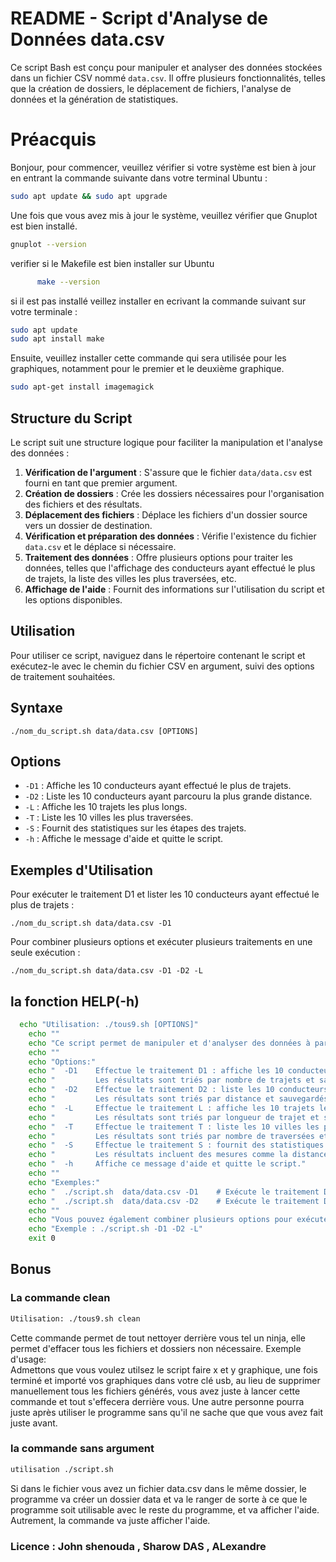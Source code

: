# README - Script d'Analyse de Données data.csv

Ce script Bash est conçu pour manipuler et analyser des données stockées dans un fichier CSV nommé `data.csv`. Il offre plusieurs fonctionnalités, telles que la création de dossiers, le déplacement de fichiers, l'analyse de données et la génération de statistiques.



# Préacquis
   Bonjour, pour commencer, veuillez vérifier si votre système est bien à jour en entrant la commande suivante dans votre terminal Ubuntu :
               
``` sh 
sudo apt update && sudo apt upgrade
```
Une fois que vous avez mis à jour le système, veuillez vérifier que Gnuplot est bien installé.

``` sh
gnuplot --version
```
verifier si le Makefile est bien installer sur Ubuntu
``` sh
      make --version
```
si il est pas installé  veillez installer en ecrivant la commande suivant sur votre terminale :
```sh
sudo apt update
sudo apt install make
```

Ensuite, veuillez installer cette commande qui  sera  utilisée pour les graphiques, notamment pour le premier et le deuxième graphique.

``` sh
sudo apt-get install imagemagick
```
## Structure du Script

Le script suit une structure logique pour faciliter la manipulation et l'analyse des données :
1. **Vérification de l'argument** : S'assure que le fichier `data/data.csv` est fourni en tant que premier argument.
2. **Création de dossiers** : Crée les dossiers nécessaires pour l'organisation des fichiers et des résultats.
3. **Déplacement des fichiers** : Déplace les fichiers d'un dossier source vers un dossier de destination.
4. **Vérification et préparation des données** : Vérifie l'existence du fichier `data.csv` et le déplace si nécessaire.
5. **Traitement des données** : Offre plusieurs options pour traiter les données, telles que l'affichage des conducteurs ayant effectué le plus de trajets, la liste des villes les plus traversées, etc.
6. **Affichage de l'aide** : Fournit des informations sur l'utilisation du script et les options disponibles.

## Utilisation

Pour utiliser ce script, naviguez dans le répertoire contenant le script et exécutez-le avec le chemin du fichier CSV en argument, suivi des options de traitement souhaitées.



## Syntaxe

```
./nom_du_script.sh data/data.csv [OPTIONS]
```

## Options

- `-D1` : Affiche les 10 conducteurs ayant effectué le plus de trajets.
- `-D2` : Liste les 10 conducteurs ayant parcouru la plus grande distance.
- `-L` : Affiche les 10 trajets les plus longs.
- `-T` : Liste les 10 villes les plus traversées.
- `-S` : Fournit des statistiques sur les étapes des trajets.
- `-h` : Affiche le message d'aide et quitte le script.

## Exemples d'Utilisation

Pour exécuter le traitement D1 et lister les 10 conducteurs ayant effectué le plus de trajets :
```
./nom_du_script.sh data/data.csv -D1
```

Pour combiner plusieurs options et exécuter plusieurs traitements en une seule exécution :

```
./nom_du_script.sh data/data.csv -D1 -D2 -L
```
## la fonction HELP(-h)
```sh
  echo "Utilisation: ./tous9.sh [OPTIONS]"
    echo ""
    echo "Ce script permet de manipuler et d'analyser des données à partir d'un fichier CSV."
    echo ""
    echo "Options:"
    echo "  -D1    Effectue le traitement D1 : affiche les 10 conducteurs ayant effectué le plus de trajets."
    echo "         Les résultats sont triés par nombre de trajets et sauvegardés dans un fichier."
    echo "  -D2    Effectue le traitement D2 : liste les 10 conducteurs ayant parcouru la plus grande distance."
    echo "         Les résultats sont triés par distance et sauvegardés dans un fichier."
    echo "  -L     Effectue le traitement L : affiche les 10 trajets les plus longs."
    echo "         Les résultats sont triés par longueur de trajet et sauvegardés dans un fichier."
    echo "  -T     Effectue le traitement T : liste les 10 villes les plus traversées."
    echo "         Les résultats sont triés par nombre de traversées et sauvegardés dans un fichier."
    echo "  -S     Effectue le traitement S : fournit des statistiques sur les étapes des trajets."
    echo "         Les résultats incluent des mesures comme la distance minimale, maximale et moyenne."
    echo "  -h     Affiche ce message d'aide et quitte le script."
    echo ""
    echo "Exemples:"
    echo "  ./script.sh  data/data.csv -D1    # Exécute le traitement D1"
    echo "  ./script.sh  data/data.csv -D2    # Exécute le traitement D2"
    echo ""
    echo "Vous pouvez également combiner plusieurs options pour exécuter plusieurs traitements en une seule exécution du script."
    echo "Exemple : ./script.sh -D1 -D2 -L"
    exit 0
```
## Bonus
 ### La commande clean
  ```sh
Utilisation: ./tous9.sh clean
```
Cette commande permet de tout nettoyer derrière vous tel un ninja, elle permet d'effacer tous les fichiers et dossiers non nécessaire. 
Exemple d'usage:  
Admettons que vous voulez utilsez le script faire x et y graphique, une fois terminé et importé vos graphiques dans votre clé usb, au lieu de supprimer manuellement tous les fichiers générés, vous avez juste à lancer cette commande et tout s'effecera derrière vous. Une autre personne pourra juste après utiliser le programme sans qu'il ne sache que que vous avez fait juste avant.

### la commande sans argument
```sh
utilisation ./script.sh
```
Si dans le fichier vous avez un fichier data.csv dans le même dossier, le programme va créer un dossier data et va le ranger de sorte à ce que le programme soit utilisable avec le reste du programme, et va afficher l'aide.  
Autrement, la commande va juste afficher l'aide.


### Licence : John shenouda , Sharow DAS , ALexandre

